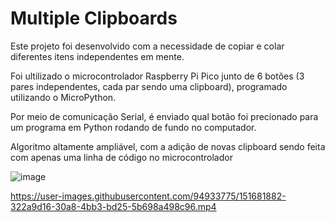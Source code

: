 # Multiple Clipboards

Este projeto foi desenvolvido com a necessidade de copiar e colar diferentes itens independentes em mente.

Foi ultilizado o microcontrolador Raspberry Pi Pico junto de 6 botões (3 pares independentes, cada par sendo uma clipboard), programado utilizando o MicroPython.

Por meio de comunicação Serial, é enviado qual botão foi precionado para um programa em Python rodando de fundo no computador.

Algoritmo altamente ampliável, com a adição de novas clipboard sendo feita com apenas uma linha de código no microcontrolador

![image](https://user-images.githubusercontent.com/94933775/151689037-08af9a1b-ea22-4494-b38b-43225db0bd54.png)

https://user-images.githubusercontent.com/94933775/151681882-322a9d16-30a8-4bb3-bd25-5b698a498c96.mp4
